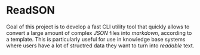 

# ReadSON

Goal of this project is to develop a fast CLI utility tool that quickly allows to convert a large amount of complex *JSON* files into *markdown*, according to a template. This is particularly useful for use in knowledge base systems where users have a lot of structred data they want to turn into *readable* text.